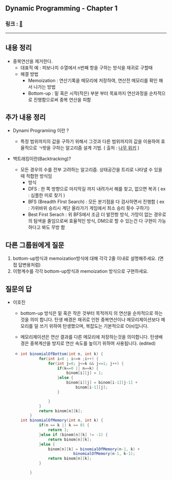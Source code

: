 ##  Dynamic Programming - Chapter 1
### 링크 : [:link:](https://www.inflearn.com/course/%EC%95%8C%EA%B3%A0%EB%A6%AC%EC%A6%98-%EA%B0%95%EC%A2%8C/)

---

## 내용 정리

* 중복연산을 제거한다.
  * 대표적 예 : 피보나치 수열에서 n번째 항을 구하는 방식을 재귀로 구할때
  * 해결 방법
    * Memoization : 연산기록을 메모리에 저장하여, 연산전 메모리를 확인 해서 나가는 방법
    * Bottom-up : 밑 혹은 시작(작은) 부분 부터 목표까지 연산과정을 순차적으로 진행함으로써 중복 연산을 피함

## 추가 내용 정리

* Dynami Programiing 이란 ? 
  * 특정 범위까지의 값을 구하기 위해서 그것과 다른 범위까지의 값을 이용하여 효율적으로 ㄱ밧을 구하는 알고리즘 설계 기법. ( 출처 : [나무 위키](https://namu.wiki/w/%EB%8F%99%EC%A0%81%20%EA%B3%84%ED%9A%8D%EB%B2%95) )

* 백트래킹이란(Backtracking)?
  * 모든 경우의 수를 전부 고려하는 알고리즘.  상태공간을 트리로 나타낼 수 있을 때 적합한 방식임
    *  방식
      * DFS : 한 쪽 방향으로 마지막길 까지 내려가서 해를 찾고, 없으면 복귀 ( ex : 심플한 미로 찾기 )
      * BFS (Breadth FIrst Search) :  모든 분기점을 다 검사하면서 진행함 ( ex : 가위바위 승리시 계단 올라가기 게임에서 최소 승리 횟수 구하기)
      * Best First Serach : 위 BFS에서 조금 더 발전항 방식, 가망이 없는 경우로의 탐색을 줄임으로써 효율적인 방식, DM으로 할 수 있는건 다 구현이 가능 하다고 봐도 무방 함

## 다른 그룹원에게 질문

1. bottom-up방식과 memoization방식에 대해 각각 2줄 이내로 설명해주세요. (면접 답변용처럼)
2. 이항계수를 각각 bottom-up방식과 memoization 방식으로 구현하세요.

## 질문의 답

* 이호진

  * bottom-up 방식은 밑 혹은 작은 것부터 목적까지 의 연산을 순차적으로 하는 것을 의미 합니다.  탄생 배경은 재귀로 인한 중복연산이나 메모리제이션보다 메모리를 덜 쓰기 위하여 탄생했으며, 복잡도는 기본적으로 O(n)입니다.

  * 메모리제이션은 연산 결과를 다른 메모리에 저장하는것을 의미합니다. 탄생배경은 중복계산을 방지로 연산 속도를 높이기 위하여 사용됩니다. (edited)

  * ~~~java
    int binomialOfBottom(int n, int k) {
            for(int i=0 ; i<=n ;i++) {
                for(int j=0; j<=k && j<=1; j++) {
                    if(k==0 || n==k) {
                        binom[i][j] = 1;
                    }else {
                        binom[i][j] = binom[i-1][j-1] +
                            binom[i-1][j];
                    }
    
                }
            }
            return binom[n][k];
        }
    int binomialOfMemory(int n, int k) {
            if(n == k || k == 0) {
                return 1;
            }else if (binom[n][k] != -1) {
                return binom[n][k];
            }else {
                binom[n][k] = binomialOfMemory(n-1, k) + 
                           binomialOfMemory(n-1, k-1);
                return binom[n][k];
            }
    
        }
    ~~~

